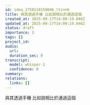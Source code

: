 ```yaml
---
id: idea_1758118159046_ltinnk
title: 與其透過手機 比如說相比於通過這個
created_at: 2025-09-17T14:09:19.046Z
updated_at: 2025-09-17T14:09:19.046Z
status: draft
importance: 3
tags: []
project_id: 
audio:
  url: 
  duration_sec: 0
transcript:
  model: whisper-1
  confidence: 0
summary: 
relations:
  links: []
---
```


與其透過手機 比如說相比於通過這個